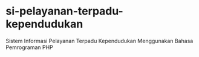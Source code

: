 # si-pelayanan-terpadu-kependudukan
Sistem Informasi Pelayanan Terpadu Kependudukan Menggunakan Bahasa Pemrograman PHP
